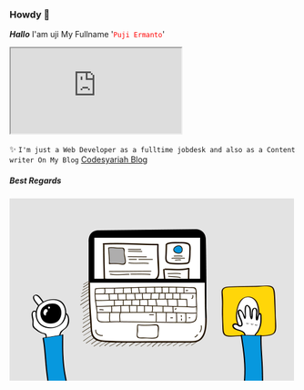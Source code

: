 ### Howdy 👋  

***Hallo*** I'am uji My Fullname '<font color="red">```Puji Ermanto```</font>'  
<div class="embed-responsive embed-responsive-21by9">
  <iframe class="embed-responsive-item" src="https://github.com/codesyariah122/codesyariah122/blob/main/codesyariah-blog.mp4"></iframe>
</div> 

✨ ```I'm just a Web Developer as a fulltime jobdesk and also as a Content writer On My Blog``` <a href="https://codesyariah122.github.io">Codesyariah Blog</a>  


##### Best Regards  
<img src="https://raw.githubusercontent.com/codesyariah122/codesyariah122/main/wdev.gif"/>

